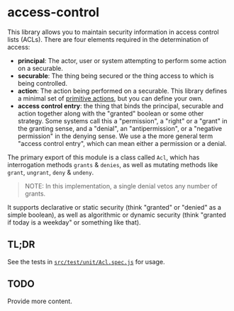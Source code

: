 # access-control

This library allows you to maintain security information in access control lists (ACLs).
There are four elements required in the determination of access:
* __principal__:  The actor, user or system attempting to perform some action on a securable.
* __securable__:  The thing being secured or the thing access to which is being controlled.
* __action__:  The action being performed on a securable.
This library defines a minimal set of [primitive actions](src/main/PrimitiveAction.js), but you can define your own.
* __access control entry__:  the thing that binds the principal, securable and action together along with the "granted" boolean or some other strategy.
Some systems call this a "permission", a "right" or a "grant" in the granting sense, and a "denial", an "antipermission", or a "negative permission" in the denying sense.
We use a the more general term "access control entry", which can mean either a permission or a denial.

The primary export of this module is a class called `Acl`, which has interrogation methods `grants` & `denies`, as well as mutating methods like `grant`, `ungrant`, `deny` & `undeny`.

>NOTE: In this implementation, a single denial vetos any number of grants.

It supports declarative or static security (think "granted" or "denied" as a simple boolean), as well as algorithmic or dynamic security (think "granted if today is a weekday" or something like that).

## TL;DR
See the tests in [`src/test/unit/Acl.spec.js`](src/test/unit/Acl.spec.js) for usage.

## TODO
Provide more content.
